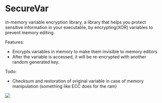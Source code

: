 # SecureVar
in-memory variable encryption library, a library that helps you protect sensitive information in your executable, by encrypting(XOR) variables to prevent memory editing. 

Features:
- Encrypts variables in memory to make them invisible to memory editors
- After the variable is accessed, it will be re-encrypted with another random generated key.

Todo:
- Checksum and restoration of original variable in case of memory manipulation (something like ECC does for the ram)

![](https://i.imgur.com/h6v9ztb.gif)



